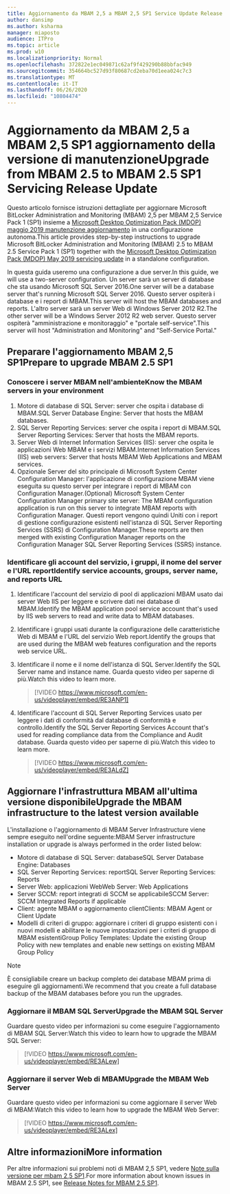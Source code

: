 ```yaml
---
title: Aggiornamento da MBAM 2,5 a MBAM 2,5 SP1 Service Update Release
author: dansimp
ms.author: ksharma
manager: miaposto
audience: ITPro
ms.topic: article
ms.prod: w10
ms.localizationpriority: Normal
ms.openlocfilehash: 372822e1ec049871c62af9f429290b88bbfac949
ms.sourcegitcommit: 354664bc527d93f80687cd2eba70d1eea024c7c3
ms.translationtype: MT
ms.contentlocale: it-IT
ms.lasthandoff: 06/26/2020
ms.locfileid: "10804474"
---
```

# <span data-ttu-id="da5d3-102">Aggiornamento da MBAM 2,5 a MBAM 2,5 SP1 aggiornamento della versione di manutenzione</span><span class="sxs-lookup"><span data-stu-id="da5d3-102">Upgrade from MBAM 2.5 to MBAM 2.5 SP1 Servicing Release Update</span></span>

<span data-ttu-id="da5d3-103">Questo articolo fornisce istruzioni dettagliate per aggiornare Microsoft BitLocker Administration and Monitoring (MBAM) 2,5 per MBAM 2,5 Service Pack 1 (SP1) insieme a [Microsoft Desktop Optimization Pack (MDOP) maggio 2019 manutenzione aggiornamento](https://support.microsoft.com/help/4505175/may-2019-servicing-release-for-microsoft-desktop-optimization-pack) in una configurazione autonoma.</span><span class="sxs-lookup"><span data-stu-id="da5d3-103">This article provides step-by-step instructions to upgrade Microsoft BitLocker Administration and Monitoring (MBAM) 2.5 to MBAM 2.5 Service Pack 1 (SP1) together with the [Microsoft Desktop Optimization Pack (MDOP) May 2019 servicing update](https://support.microsoft.com/help/4505175/may-2019-servicing-release-for-microsoft-desktop-optimization-pack) in a standalone configuration.</span></span>

<span data-ttu-id="da5d3-104">In questa guida useremo una configurazione a due server.</span><span class="sxs-lookup"><span data-stu-id="da5d3-104">In this guide, we will use a two-server configuration.</span></span> <span data-ttu-id="da5d3-105">Un server sarà un server di database che sta usando Microsoft SQL Server 2016.</span><span class="sxs-lookup"><span data-stu-id="da5d3-105">One server will be a database server that's running Microsoft SQL Server 2016.</span></span> <span data-ttu-id="da5d3-106">Questo server ospiterà i database e i report di MBAM.</span><span class="sxs-lookup"><span data-stu-id="da5d3-106">This server will host the MBAM databases and reports.</span></span> <span data-ttu-id="da5d3-107">L'altro server sarà un server Web di Windows Server 2012 R2.</span><span class="sxs-lookup"><span data-stu-id="da5d3-107">The other server will be a Windows Server 2012 R2 web server.</span></span> <span data-ttu-id="da5d3-108">Questo server ospiterà "amministrazione e monitoraggio" e "portale self-service".</span><span class="sxs-lookup"><span data-stu-id="da5d3-108">This server will host "Administration and Monitoring" and "Self-Service Portal."</span></span>

## <span data-ttu-id="da5d3-109">Preparare l'aggiornamento MBAM 2,5 SP1</span><span class="sxs-lookup"><span data-stu-id="da5d3-109">Prepare to upgrade MBAM 2.5 SP1</span></span>

### <span data-ttu-id="da5d3-110">Conoscere i server MBAM nell'ambiente</span><span class="sxs-lookup"><span data-stu-id="da5d3-110">Know the MBAM servers in your environment</span></span>

1. <span data-ttu-id="da5d3-111">Motore di database di SQL Server: server che ospita i database di MBAM.</span><span class="sxs-lookup"><span data-stu-id="da5d3-111">SQL Server Database Engine: Server that hosts the MBAM databases.</span></span>
2. <span data-ttu-id="da5d3-112">SQL Server Reporting Services: server che ospita i report di MBAM.</span><span class="sxs-lookup"><span data-stu-id="da5d3-112">SQL Server Reporting Services: Server that hosts the MBAM reports.</span></span>
3. <span data-ttu-id="da5d3-113">Server Web di Internet Information Services (IIS): server che ospita le applicazioni Web MBAM e i servizi MBAM.</span><span class="sxs-lookup"><span data-stu-id="da5d3-113">Internet Information Services (IIS) web servers: Server that hosts MBAM Web Applications and MBAM services.</span></span>
4. <span data-ttu-id="da5d3-114">Opzionale Server del sito principale di Microsoft System Center Configuration Manager: l'applicazione di configurazione MBAM viene eseguita su questo server per integrare i report di MBAM con Configuration Manager.</span><span class="sxs-lookup"><span data-stu-id="da5d3-114">(Optional) Microsoft System Center Configuration Manager primary site server: The MBAM configuration application is run on this server to integrate MBAM reports with Configuration Manager.</span></span> <span data-ttu-id="da5d3-115">Questi report vengono quindi Uniti con i report di gestione configurazione esistenti nell'istanza di SQL Server Reporting Services (SSRS) di Configuration Manager.</span><span class="sxs-lookup"><span data-stu-id="da5d3-115">These reports are then merged with existing Configuration Manager reports on the Configuration Manager SQL Server Reporting Services (SSRS) instance.</span></span>

### <span data-ttu-id="da5d3-116">Identificare gli account del servizio, i gruppi, il nome del server e l'URL report</span><span class="sxs-lookup"><span data-stu-id="da5d3-116">Identify service accounts, groups, server name, and reports URL</span></span>

1. <span data-ttu-id="da5d3-117">Identificare l'account del servizio di pool di applicazioni MBAM usato dai server Web IIS per leggere e scrivere dati nei database di MBAM.</span><span class="sxs-lookup"><span data-stu-id="da5d3-117">Identify the MBAM application pool service account that's used by IIS web servers to read and write data to MBAM databases.</span></span>
2. <span data-ttu-id="da5d3-118">Identificare i gruppi usati durante la configurazione delle caratteristiche Web di MBAM e l'URL del servizio Web report.</span><span class="sxs-lookup"><span data-stu-id="da5d3-118">Identify the groups that are used during the MBAM web features configuration and the reports web service URL.</span></span>
3. <span data-ttu-id="da5d3-119">Identificare il nome e il nome dell'istanza di SQL Server.</span><span class="sxs-lookup"><span data-stu-id="da5d3-119">Identify the SQL Server name and instance name.</span></span> <span data-ttu-id="da5d3-120">Guarda questo video per saperne di più.</span><span class="sxs-lookup"><span data-stu-id="da5d3-120">Watch this video to learn more.</span></span>

    > [!VIDEO https://www.microsoft.com/en-us/videoplayer/embed/RE3ANP1]

4. <span data-ttu-id="da5d3-121">Identificare l'account di SQL Server Reporting Services usato per leggere i dati di conformità dal database di conformità e controllo.</span><span class="sxs-lookup"><span data-stu-id="da5d3-121">Identify the SQL Server Reporting Services Account that's used for reading compliance data from the Compliance and Audit database.</span></span> <span data-ttu-id="da5d3-122">Guarda questo video per saperne di più.</span><span class="sxs-lookup"><span data-stu-id="da5d3-122">Watch this video to learn more.</span></span>

    > [!VIDEO https://www.microsoft.com/en-us/videoplayer/embed/RE3ALdZ]

## <span data-ttu-id="da5d3-123">Aggiornare l'infrastruttura MBAM all'ultima versione disponibile</span><span class="sxs-lookup"><span data-stu-id="da5d3-123">Upgrade the MBAM infrastructure to the latest version available</span></span>

<span data-ttu-id="da5d3-124">L'installazione o l'aggiornamento di MBAM Server Infrastructure viene sempre eseguito nell'ordine seguente:</span><span class="sxs-lookup"><span data-stu-id="da5d3-124">MBAM Server infrastructure installation or upgrade is always performed in the order listed below:</span></span>

- <span data-ttu-id="da5d3-125">Motore di database di SQL Server: database</span><span class="sxs-lookup"><span data-stu-id="da5d3-125">SQL Server Database Engine: Databases</span></span>
- <span data-ttu-id="da5d3-126">SQL Server Reporting Services: report</span><span class="sxs-lookup"><span data-stu-id="da5d3-126">SQL Server Reporting Services: Reports</span></span>
- <span data-ttu-id="da5d3-127">Server Web: applicazioni Web</span><span class="sxs-lookup"><span data-stu-id="da5d3-127">Web Server: Web Applications</span></span>
- <span data-ttu-id="da5d3-128">Server SCCM: report integrati di SCCM se applicabile</span><span class="sxs-lookup"><span data-stu-id="da5d3-128">SCCM Server: SCCM Integrated Reports if applicable</span></span>
- <span data-ttu-id="da5d3-129">Client: agente MBAM o aggiornamento client</span><span class="sxs-lookup"><span data-stu-id="da5d3-129">Clients: MBAM Agent or Client Update</span></span>
- <span data-ttu-id="da5d3-130">Modelli di criteri di gruppo: aggiornare i criteri di gruppo esistenti con i nuovi modelli e abilitare le nuove impostazioni per i criteri di gruppo di MBAM esistenti</span><span class="sxs-lookup"><span data-stu-id="da5d3-130">Group Policy Templates: Update the existing Group Policy with new templates and enable new settings on existing MBAM Group Policy</span></span>

> [!NOTE]
> <span data-ttu-id="da5d3-131">È consigliabile creare un backup completo dei database MBAM prima di eseguire gli aggiornamenti.</span><span class="sxs-lookup"><span data-stu-id="da5d3-131">We recommend that you create a full database backup of the MBAM databases before you run the upgrades.</span></span>

### <span data-ttu-id="da5d3-132">Aggiornare il MBAM SQL Server</span><span class="sxs-lookup"><span data-stu-id="da5d3-132">Upgrade the MBAM SQL Server</span></span>

<span data-ttu-id="da5d3-133">Guardare questo video per informazioni su come eseguire l'aggiornamento di MBAM SQL Server:</span><span class="sxs-lookup"><span data-stu-id="da5d3-133">Watch this video to learn how to upgrade the MBAM SQL Server:</span></span>

   > [!VIDEO https://www.microsoft.com/en-us/videoplayer/embed/RE3ALew]

### <span data-ttu-id="da5d3-134">Aggiornare il server Web di MBAM</span><span class="sxs-lookup"><span data-stu-id="da5d3-134">Upgrade the MBAM Web Server</span></span>

<span data-ttu-id="da5d3-135">Guardare questo video per informazioni su come aggiornare il server Web di MBAM:</span><span class="sxs-lookup"><span data-stu-id="da5d3-135">Watch this video to learn how to upgrade the MBAM Web Server:</span></span>

   > [!VIDEO https://www.microsoft.com/en-us/videoplayer/embed/RE3ALex]

## <span data-ttu-id="da5d3-136">Altre informazioni</span><span class="sxs-lookup"><span data-stu-id="da5d3-136">More information</span></span>

<span data-ttu-id="da5d3-137">Per altre informazioni sui problemi noti di MBAM 2,5 SP1, vedere [Note sulla versione per mbam 2,5 SP1](https://docs.microsoft.com/microsoft-desktop-optimization-pack/mbam-v25/release-notes-for-mbam-25-sp1).</span><span class="sxs-lookup"><span data-stu-id="da5d3-137">For more information about known issues in MBAM 2.5 SP1, see [Release Notes for MBAM 2.5 SP1](https://docs.microsoft.com/microsoft-desktop-optimization-pack/mbam-v25/release-notes-for-mbam-25-sp1).</span></span>
